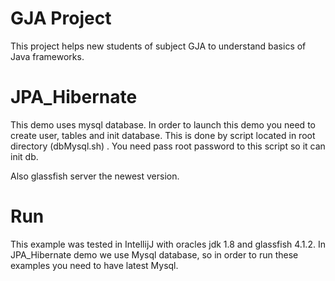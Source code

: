 # GJA Project
This project helps new students of subject GJA to understand basics of Java frameworks.
# JPA_Hibernate
This demo uses mysql database. In order to launch this demo you need to create
user, tables and init database. This is done by script located in root directory (dbMysql.sh) . 
You need pass root password to this script so it can init db.

Also glassfish server the newest version.

# Run
This example was tested in IntellijJ with oracles jdk 1.8 and glassfish 4.1.2.
In JPA_Hibernate demo we use Mysql database, so in order to run these examples you
need to have latest Mysql.